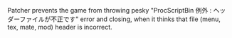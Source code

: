 Patcher prevents the game from throwing pesky "ProcScriptBin 例外 : ヘッダーファイルが不正です" error and closing, when it thinks that file (menu, tex, mate, mod) header is incorrect.
